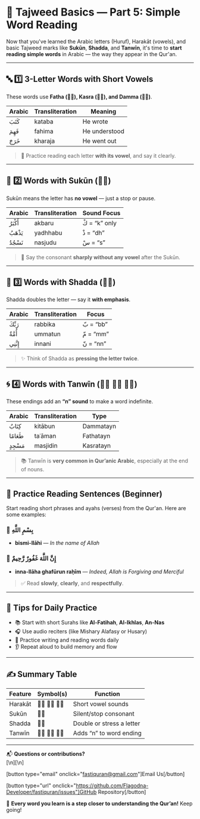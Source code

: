 # 📘 Tajweed Basics — Part 5: Simple Word Reading

Now that you've learned the Arabic letters (Huruf), Harakāt (vowels), and basic Tajweed marks like **Sukūn**, **Shadda**, and **Tanwīn**, it's time to **start reading simple words** in Arabic — the way they appear in the Qur'an.

---

## 🔤 1️⃣ 3-Letter Words with Short Vowels

These words use **Fatha (◌َ), Kasra (◌ِ), and Damma (◌ُ)**.

| Arabic | Transliteration | Meaning       |
| ------ | --------------- | ------------- |
| كَتَبَ | kataba          | He wrote      |
| فَهِمَ | fahima          | He understood |
| خَرَجَ | kharaja         | He went out   |

> 📌 Practice reading each letter **with its vowel**, and say it clearly.

---

## 🛑 2️⃣ Words with Sukūn (◌ْ)

Sukūn means the letter has **no vowel** — just a stop or pause.

| Arabic   | Transliteration | Sound Focus   |
| -------- | --------------- | ------------- |
| أَكْبَرُ | akbaru          | كْ = “k” only |
| يَذْهَبُ | yadhhabu        | ذْ = “dh”     |
| نَسْجُدُ | nasjudu         | سْ = “s”      |

> 🧠 Say the consonant **sharply without any vowel** after the Sukūn.

---

## 🔁 3️⃣ Words with Shadda (◌ّ)

Shadda doubles the letter — say it **with emphasis**.

| Arabic   | Transliteration | Focus     |
| -------- | --------------- | --------- |
| رَبِّكَ  | rabbika         | بّ = “bb” |
| أُمَّةٌ  | ummatun         | مّ = “mm” |
| إِنَّنِي | innani          | نّ = “nn” |

> ✨ Think of Shadda as **pressing the letter twice**.

---

## 🌀 4️⃣ Words with Tanwīn (◌ً ◌ٍ ◌ٌ)

These endings add an **“n” sound** to make a word indefinite.

| Arabic   | Transliteration | Type      |
| -------- | --------------- | --------- |
| كِتَابٌ  | kitābun         | Dammatayn |
| طَعَامًا | taʿāman         | Fathatayn |
| مَسْجِدٍ | masjidin        | Kasratayn |

> 📚 Tanwīn is **very common in Qur’anic Arabic**, especially at the end of nouns.

---

## 🧠 Practice Reading Sentences (Beginner)

Start reading short phrases and ayahs (verses) from the Qur'an. Here are some examples:

### 🔸 بِسْمِ اللَّهِ

- **bismi-llāhi** — _In the name of Allah_

### 🔸 إِنَّ اللَّهَ غَفُورٌ رَّحِيمٌ

- **inna-llāha ghafūrun raḥīm** — _Indeed, Allah is Forgiving and Merciful_

> ✅ Read **slowly**, **clearly**, and **respectfully**.

---

## 📖 Tips for Daily Practice

- 📚 Start with short Surahs like **Al-Fatihah**, **Al-Ikhlas**, **An-Nas**
- 🎧 Use audio reciters (like Mishary Alafasy or Husary)
- 📝 Practice writing and reading words daily
- 👂 Repeat aloud to build memory and flow

---

## ✍️ Summary Table

| Feature | Symbol(s) | Function                  |
| ------- | --------- | ------------------------- |
| Harakāt | ◌َ ◌ِ ◌ُ  | Short vowel sounds        |
| Sukūn   | ◌ْ        | Silent/stop consonant     |
| Shadda  | ◌ّ        | Double or stress a letter |
| Tanwīn  | ◌ً ◌ٍ ◌ٌ  | Adds “n” to word ending   |

---

📬 **Questions or contributions?**  
[\n][\n]

[button type="email" onclick="fastiquran@gmail.com"]Email Us[/button]

[button type="url" onclick="https://github.com/Flagodna-Developer/fastiquran/issues"]GitHub Repository[/button]

🌟 **Every word you learn is a step closer to understanding the Qur’an!** Keep going!
